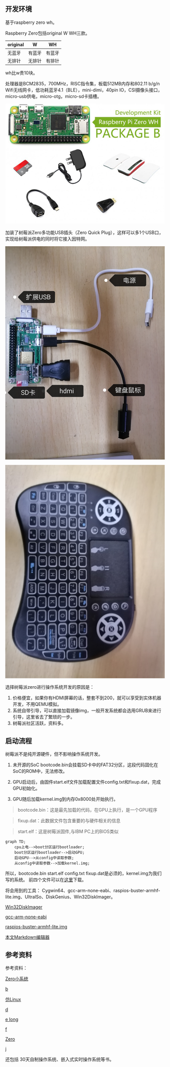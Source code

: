 ## 开发环境
基于raspberry zero wh。

Raspberry Zero包括original W WH三款。

|original|  W  |  WH  |
|  ----  | ---- |----|
| 无蓝牙  | 有蓝牙 |有蓝牙|
| 无排针  | 无排针 |有排针|

wh比w贵10块。

处理器是BCM2835，700MHz，RISC指令集，板载512MB内存和802.11 b/g/n Wifi无线网卡，低功耗蓝牙4.1（BLE），mini-dimi，40pin IO，CSI摄像头接口，micro-usb供电，micro-otg，micro-sd卡插槽。


![zero](images\raspberryzerowh.jpg)

加装了树莓派Zero多功能USB插头（Zero Quick Plug），这样可以多1个USB口，实现给树莓派供电的同时将它接入因特网。

![实物图](images\zj.jpg)

![键鼠](images\swt.jpg)

选择树莓派zero进行操作系统开发的原因是：

1. 价格便宜，如果你有HDMI屏幕的话，整套不到200，就可以享受到实体机器开发，不用QEMU模拟。
2. 系统自带引导，可以直接加载镜像img，一般开发系统都会选用GRUB来进行引导，这里省去了繁琐的一步。
3. 树莓派社区活跃，资料多。

## 启动流程

树莓派不是纯开源硬件，但不影响操作系统开发。

1. 未开源的SoC bootcode.bin会挂载SD卡中的FAT32分区，这段代码固化在SoC的ROM中，无法修改。

2. GPU启动后，由固件start.elf文件加载配置文件config.txt和fixup.dat，完成GPU初始化。

3. GPU随后加载kernel.img到内存0x8000处开始执行。


> bootcode.bin：这是最先加载的代码，在GPU上执行，是一个GPU程序

> fixup.dat：此数据文件包含重要的与硬件相关的信息

> start.elf：这是树莓派固件,与IBM PC上的BIOS类似

~~~mermaid
graph TD;
	cpu上电-->boot分区运行bootloader;
	boot分区运行bootloader-->启动GPU;
	启动GPU-->从config中读取参数;
	从config中读取参数-->加载kernel.img;	
~~~

所以，bootcode.bin start.elf config.txt fixup.dat是必须的，kernel.img为我们写的系统。
前四个文件可以在[这里](https://github.com/raspberrypi/firmware/tree/master/boot)下载。

将会用到的工具：
Cygwin64、gcc-arm-none-eabi、raspios-buster-armhf-lite.img、UltralSo、DiskGenius、Win32DiskImager。

[Win32DiskImager](https://sourceforge.net/projects/win32diskimager/)
	
[gcc-arm-none-eabi](https://launchpadlibrarian.net/177524958/gcc-arm-none-eabi-4_8-2014q2-20140609-win32.exe)
	
[raspios-buster-armhf-lite.img](https://downloads.raspberrypi.org/raspios_lite_armhf/images/raspios_lite_armhf-2020-08-24/2020-08-20-raspios-buster-armhf-lite.zip)

[本文Markdown编辑器](https://github.com/cloose/CuteMarkEd)
## 参考资料
参考资料：

[Zero小系统](https://github.com/kangyuzhe666/Raspberry-operate-system-DIY)

[b](https://github.com/s-matyukevich/raspberry-pi-os)

[仿Linux](https://github.com/cpl/classic.kernel)

[d](https://jsandler18.github.io/)
	
[e long ](https://github.com/dwelch67/raspberrypi-zero)
	
[f](https://wiki.osdev.org/ARM_RaspberryPi_Tutorial_C)
	
[Zero](https://github.com/UphillD/ARMadillo)

[j](https://www.cl.cam.ac.uk/projects/raspberrypi/tutorials/os/index.html)

[](https://github.com/BrianSidebotham/arm-tutorial-rpi)

还包括 30天自制操作系统、嵌入式实时操作系统等书。